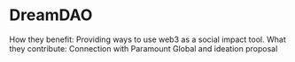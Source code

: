 # DreamDAO

How they benefit: Providing ways to use web3 as a social impact tool.
What they contribute: Connection with Paramount Global and ideation proposal